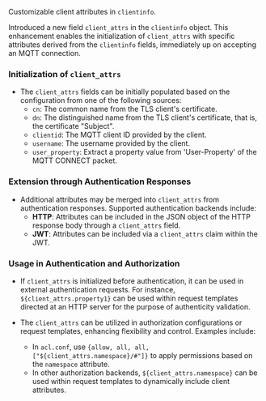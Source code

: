 Customizable client attributes in `clientinfo`.

Introduced a new field `client_attrs` in the `clientinfo` object.
This enhancement enables the initialization of `client_attrs` with specific
attributes derived from the `clientinfo` fields, immediately up on accepting
an MQTT connection.

### Initialization of `client_attrs`

- The `client_attrs` fields can be initially populated based on the configuration from one of the
  following sources:
  - `cn`: The common name from the TLS client's certificate.
  - `dn`: The distinguished name from the TLS client's certificate, that is, the certificate "Subject".
  - `clientid`: The MQTT client ID provided by the client.
  - `username`: The username provided by the client.
  - `user_property`: Extract a property value from 'User-Property' of the MQTT CONNECT packet.

### Extension through Authentication Responses

- Additional attributes may be merged into `client_attrs` from authentication responses. Supported
  authentication backends include:
  - **HTTP**: Attributes can be included in the JSON object of the HTTP response body through a
    `client_attrs` field.
  - **JWT**: Attributes can be included via a `client_attrs` claim within the JWT.

### Usage in Authentication and Authorization

- If `client_attrs` is initialized before authentication, it can be used in external authentication
  requests. For instance, `${client_attrs.property1}` can be used within request templates
  directed at an HTTP server for the purpose of authenticity validation.

- The `client_attrs` can be utilized in authorization configurations or request templates, enhancing
  flexibility and control. Examples include:
  - In `acl.conf`, use `{allow, all, all, ["${client_attrs.namespace}/#"]}` to apply permissions
    based on the `namespace` attribute.
  - In other authorization backends, `${client_attrs.namespace}` can be used within request templates
    to dynamically include client attributes.
